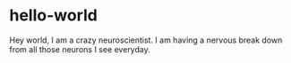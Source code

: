 # hello-world

Hey world, 
I am a crazy neuroscientist. I am having a nervous break down from all those neurons I see everyday. 
